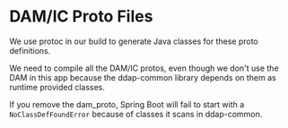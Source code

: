 # DAM/IC Proto Files

We use protoc in our build to generate Java classes for these proto definitions.

We need to compile all the DAM/IC protos, even though we don't use the DAM in this app
because the ddap-common library depends on them as runtime provided classes.

If you remove the dam_proto, Spring Boot will fail to start with a `NoClassDefFoundError` because
of classes it scans in ddap-common.